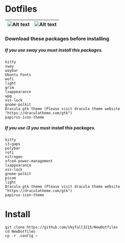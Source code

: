 # Dotfiles 

| ![Alt text](https://github.com/skyfall3215/NewDotfiles/raw/main/Screenshot.png) |![Alt text](https://github.com/skyfall3215/NewDotfiles/raw/main/termss.png) |
| --- | --- |


### Download these packages before installing
##### If you use sway you must install this packages.
```
kitty
sway
waybar
Ubuntu Fonts
wofi
light
grim
lxappearance
wpg
xss-lock
gnome-polkit
Dracula gtk theme (Please visit dracula theme website "https://draculatheme.com/gtk")
papirus-icon-theme
```
##### If you use i3 you must install this packages.
```
kitty
i3-gaps
polybar 
rofi 
nitrogen
xfce4-power-management 
lxappearance
xss-lock
gnome-polkit
picom 
light
Dracula gtk theme (Please visit dracula theme website "https://draculatheme.com/gtk")
papirus-icon-theme
```
# Install
```
git clone https://github.com/skyfall3215/NewDotfiles
cd NewDotfiles
cp -r .config ~
```

